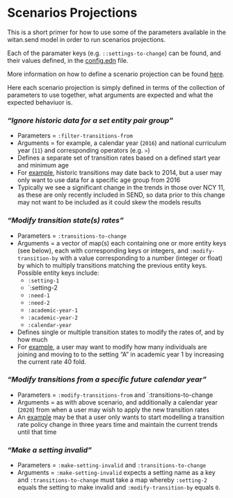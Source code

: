 # Scenarios Projections

This is a short primer for how to use some of the parameters available in the witan.send model in order to run scenarios projections.

Each of the paramater keys (e.g. `::settings-to-change`) can be found, and their values defined, in the [config.edn](https://github.com/MastodonC/witan.send/blob/master/data/demo/config.edn) file.

More information on how to define a scenario projection can be found [here](https://docs.google.com/document/d/1lQ2RrESpiyU5x2YUY8YvT287K4iq6NJw4jqHUIqC2VM/edit?ts=5b7d6444#heading=h.ebeiyry5kb3k). 

Here each scenario projection is simply defined in terms of the collection of parameters to use together, what arguments are expected and what the expected behaviuor is.

### _“Ignore historic data for a set entity pair group”_

* Parameters = `:filter-transitions-from`
* Arguments = for example, a calendar year (`2016`) and national curriculum year (`11`) and corresponding operators (e.g. `>`)
* Defines a separate set of transition rates based on a defined start year and minimum age
* For [example](https://gist.github.com/seb231/c752e3a8562017c29ea0df01f76b0169), historic transitions may date back to 2014, but a user may only want to use data for a specific age group from 2016
* Typically we see a significant change in the trends in those over NCY 11, as these are only recently included in SEND, so data prior to this change may not want to be included as it could skew the models results

### _“Modify transition state(s) rates”_

* Parameters = `:transitions-to-change`
* Arguments = a vector of map(s) each containing one or more entity keys (see below), each with corresponding keys or integers, and `:modify-transition-by` with a value corresponding to a number (integer or float) by which to multiply transitions matching the previous entity keys. Possible entity keys include:
  * `:setting-1`
  * `:setting-2
  * `:need-1`
  * `:need-2`
  * `:academic-year-1`
  * `:academic-year-2`
  * `:calendar-year`
* Defines single or multiple transition states to modify the rates of, and by how much
* For [example](https://github.com/MastodonC/witan.send/blob/83cacebd36053a6e74f94ea36cdadac98cd8335a/data/demo/config-transitions-to-change.edn), a user may want to modify how many individuals are joining and moving to to the setting “A” in academic year 1 by increasing the current rate 40 fold.

### _“Modify transitions from a specific future calendar year”_

* Parameters = `:modify-transitions-from` and `:transitions-to-change
* Arguments = as with above scenario, and additionally a calendar year (`2020`) from when a user may wish to apply the new transition rates
* An [example](https://gist.github.com/seb231/0218cb773df526e4e99b992db028703d) may be that a user only wants to start modelling a transition rate policy change in three years time and maintain the current trends until that time

### _“Make a setting invalid”_

* Parameters = `:make-setting-invalid` and `:transitions-to-change`
* Arguments = `:make-setting-invalid` expects a setting name as a key and `:transitions-to-change` must take a map whereby `:setting-2` equals the setting to make invalid and `:modify-transition-by` equals `0`.
